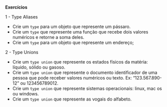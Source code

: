 **Exercícios**

1 - Type Aliases

* Crie um `type` para um objeto que represente um pássaro.
* Crie um `type` que represente uma função que recebe dois valores numéricos e retorne a soma deles.
* Crie um `type` para um objeto que represente um endereço;

2 - Type Unions

* Crie um `type union` que represente os estados físicos da matéria: líquido, sólido ou gasoso.
* Crie um `type union` que represente o documento identificador de uma pessoa que pode receber valores numéricos ou texto. Ex: “123.567.890-12” ou 123456789012.
* Crie um `type union` que represente sistemas operacionais: linux, mac os ou windows.
* Crie um `type union` que represente as vogais do alfabeto.
